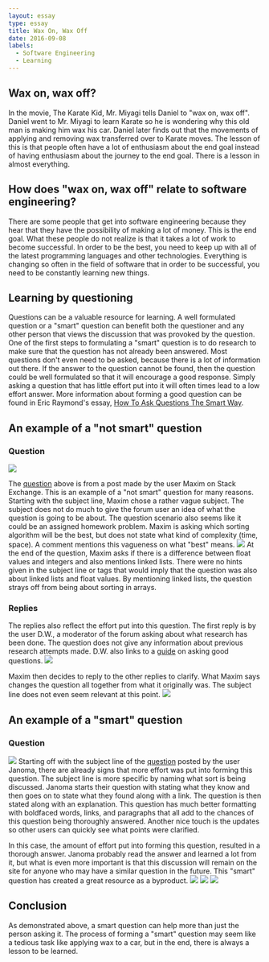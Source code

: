 ```yaml
---
layout: essay
type: essay
title: Wax On, Wax Off
date: 2016-09-08
labels:
  - Software Engineering
  - Learning
---
```


<H2>Wax on, wax off?</H2>

In the movie, The Karate Kid, Mr. Miyagi tells Daniel to "wax on, wax off". Daniel went to Mr. Miyagi to learn Karate so he is wondering why this old man is making him wax his car. Daniel later finds out that the movements of applying and removing wax transferred over to Karate moves. The lesson of this is that people often have a lot of enthusiasm about the end goal instead of having enthusiasm about the journey to the end goal. There is a lesson in almost everything.

<H2>How does "wax on, wax off" relate to software engineering?</H2>

There are some people that get into software engineering because they hear that they have the possibility of making a lot of money. This is the end goal. What these people do not realize is that it takes a lot of work to become successful. In order to be the best, you need to keep up with all of the latest programming languages and other technologies. Everything is changing so often in the field of software that in order to be successful, you need to be constantly learning new things.

<H2>Learning by questioning</H2>

Questions can be a valuable resource for learning. A well formulated question or a "smart" question can benefit both the questioner and any other person that views the discussion that was provoked by the question. One of the first steps to formulating a "smart" question is to do research to make sure that the question has not already been answered. Most questions don't even need to be asked, because there is a lot of information out there. If the answer to the question cannot be found, then the question could be well formulated so that it will encourage a good response. Simply asking a question that has little effort put into it will often times lead to a low effort answer. More information about forming a good question can be found in Eric Raymond's essay, <a href="http://www.catb.org/esr/faqs/smart-questions.html" target="_blank"> How To Ask Questions The Smart Way</a>.

<H2>An example of a "not smart" question</H2>

<H3>Question</H3>

<img class="ui big rounded image" src="../images/notSmartQuestion.png">

The  <a href="http://cs.stackexchange.com/questions/52138/sort-complexity-in-a-random-array" target="_blank"> question</a> above is from a post made by the user Maxim on Stack Exchange. This is an example of a "not smart" question for many reasons. Starting with the subject line, Maxim chose a rather vague subject. The subject does not do much to give the forum user an idea of what the question is going to be about. The question scenario also seems like it could be an assigned homework problem. Maxim is asking which sorting algorithm will be the best, but does not state what kind of complexity (time, space). A comment mentions this vagueness on what "best" means.
<img class="ui big rounded image" src="../images/notSmartQuestionComment2.png">
At the end of the question, Maxim asks if there is a difference between float values and integers and also mentions linked lists. There were no hints given in the subject line or tags that would imply that the question was also about linked lists and float values. By mentioning linked lists, the question strays off from being about sorting in arrays.

<H3>Replies</H3>

The replies also reflect the effort put into this question. The first reply is by the user D.W., a moderator of the forum asking about what research has been done. The question does not give any information about previous research attempts made. D.W. also links to a <a href="http://cs.stackexchange.com/help/how-to-ask" target="_blank"> guide</a> on asking good questions.
<img class="ui big rounded image" src="../images/notSmartQuestionComment1.png">

Maxim then decides to reply to the other replies to clarify. What Maxim says changes the question all together from what it originally was. The subject line does not even seem relevant at this point.
<img class="ui big rounded image" src="../images/notSmartQuestionComment3.png">


<H2>An example of a "smart" question</H2>

<H3>Question</H3>
<img class="ui big rounded image" src="../images/smartQuestion.png">
Starting off with the subject line of the <a href="http://cs.stackexchange.com/questions/3/why-is-quicksort-better-than-other-sorting-algorithms-in-practice" target="_blank"> question</a> posted by the user Janoma, there are already signs that more effort was put into forming this question. The subject line is more specific by naming what sort is being discussed. Janoma starts their question with stating what they know and then goes on to state what they found along with a link. The question is then stated along with an explanation. This question has much better formatting with boldfaced words, links, and paragraphs that all add to the chances of this question being thoroughly answered. Another nice touch is the updates so other users can quickly see what points were clarified.

In this case, the amount of effort put into forming this question, resulted in a thorough answer. Janoma probably read the answer and learned a lot from it, but what is even more important is that this discussion will remain on the site for anyone who may have a similar question in the future. This "smart" question has created a great resource as a byproduct.
<img class="ui big image" src="../images/smartQuestionAnswer1.png">
<img class="ui big image" src="../images/smartQuestionAnswer2.png">
<img class="ui big image" src="../images/smartQuestionAnswer3.png">

<H2>Conclusion</H2>

As demonstrated above, a smart question can help more than just the person asking it. The process of forming a "smart" question may seem like a tedious task like applying wax to a car, but in the end, there is always a lesson to be learned.
